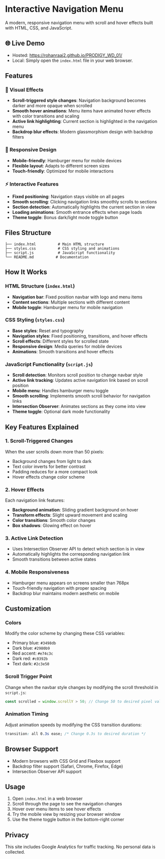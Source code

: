 # Interactive Navigation Menu

A modern, responsive navigation menu with scroll and hover effects built with HTML, CSS, and JavaScript.

## 🌐 Live Demo
- Hosted: https://rohanraaj2.github.io/PRODIGY_WD_01/
- Local: Simply open the `index.html` file in your web browser.

## Features

### 🎨 **Visual Effects**
- **Scroll-triggered style changes**: Navigation background becomes darker and more opaque when scrolled
- **Smooth hover animations**: Menu items have animated hover effects with color transitions and scaling
- **Active link highlighting**: Current section is highlighted in the navigation menu
- **Backdrop blur effects**: Modern glassmorphism design with backdrop filters

### 📱 **Responsive Design**
- **Mobile-friendly**: Hamburger menu for mobile devices
- **Flexible layout**: Adapts to different screen sizes
- **Touch-friendly**: Optimized for mobile interactions

### ⚡ **Interactive Features**
- **Fixed positioning**: Navigation stays visible on all pages
- **Smooth scrolling**: Clicking navigation links smoothly scrolls to sections
- **Section detection**: Automatically highlights the current section in view
- **Loading animations**: Smooth entrance effects when page loads
- **Theme toggle**: Bonus dark/light mode toggle button

## Files Structure

```
├── index.html          # Main HTML structure
├── styles.css          # CSS styling and animations
├── script.js           # JavaScript functionality
└── README.md          # Documentation
```

## How It Works

### HTML Structure (`index.html`)
- **Navigation bar**: Fixed position navbar with logo and menu items
- **Content sections**: Multiple sections with different content
- **Mobile toggle**: Hamburger menu for mobile navigation

### CSS Styling (`styles.css`)
- **Base styles**: Reset and typography
- **Navigation styles**: Fixed positioning, transitions, and hover effects
- **Scroll effects**: Different styles for scrolled state
- **Responsive design**: Media queries for mobile devices
- **Animations**: Smooth transitions and hover effects

### JavaScript Functionality (`script.js`)
- **Scroll detection**: Monitors scroll position to change navbar style
- **Active link tracking**: Updates active navigation link based on scroll position
- **Mobile menu**: Handles hamburger menu toggle
- **Smooth scrolling**: Implements smooth scroll behavior for navigation links
- **Intersection Observer**: Animates sections as they come into view
- **Theme toggle**: Optional dark mode functionality

## Key Features Explained

### 1. Scroll-Triggered Changes
When the user scrolls down more than 50 pixels:
- Background changes from light to dark
- Text color inverts for better contrast
- Padding reduces for a more compact look
- Hover effects change color scheme

### 2. Hover Effects
Each navigation link features:
- **Background animation**: Sliding gradient background on hover
- **Transform effects**: Slight upward movement and scaling
- **Color transitions**: Smooth color changes
- **Box shadows**: Glowing effect on hover

### 3. Active Link Detection
- Uses Intersection Observer API to detect which section is in view
- Automatically highlights the corresponding navigation link
- Smooth transitions between active states

### 4. Mobile Responsiveness
- Hamburger menu appears on screens smaller than 768px
- Touch-friendly navigation with proper spacing
- Backdrop blur maintains modern aesthetic on mobile

## Customization

### Colors
Modify the color scheme by changing these CSS variables:
- Primary blue: `#3498db`
- Dark blue: `#2980b9`
- Red accent: `#e74c3c`
- Dark red: `#c0392b`
- Text dark: `#2c3e50`

### Scroll Trigger Point
Change when the navbar style changes by modifying the scroll threshold in `script.js`:
```javascript
const scrolled = window.scrollY > 50; // Change 50 to desired pixel value
```

### Animation Timing
Adjust animation speeds by modifying the CSS transition durations:
```css
transition: all 0.3s ease; /* Change 0.3s to desired duration */
```

## Browser Support
- Modern browsers with CSS Grid and Flexbox support
- Backdrop filter support (Safari, Chrome, Firefox, Edge)
- Intersection Observer API support

## Usage
1. Open `index.html` in a web browser
2. Scroll through the page to see the navigation changes
3. Hover over menu items to see hover effects
4. Try the mobile view by resizing your browser window
5. Use the theme toggle button in the bottom-right corner

## Privacy
This site includes Google Analytics for traffic tracking. No personal data is collected.
